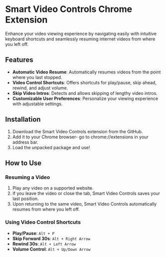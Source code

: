 # Smart Video Controls Chrome Extension

Enhance your video viewing experience by navigating easily with intuitive keyboard shortcuts and seamlessly resuming internet videos from where you left off.

## Features

- **Automatic Video Resume**: Automatically resumes videos from the point where you last stopped.
- **Video Control Shortcuts**: Offers shortcuts for play/pause, skip ahead, rewind, and adjust volume.
- **Skip Video Intros**: Detects and allows skipping of lengthy video intros.
- **Customizable User Preferences**: Personalize your viewing experience with adjustable settings.

## Installation

1. Download the Smart Video Controls extension from the GitHub.
2. Add it to your Chrome browser- go to chrome://extensions in your address bar.
3. Load the unpacked package and use!

## How to Use

### Resuming a Video

1. Play any video on a supported website.
2. If you leave the video or close the tab, Smart Video Controls saves your last position.
3. Upon returning to the same video, Smart Video Controls automatically resumes from where you left off.

### Using Video Control Shortcuts

- **Play/Pause**: `Alt + P`
- **Skip Forward 30s**: `Alt + Right Arrow`
- **Rewind 30s**: `Alt + Left Arrow`
- **Volume Control**: `Alt + Up/Down Arrow`
